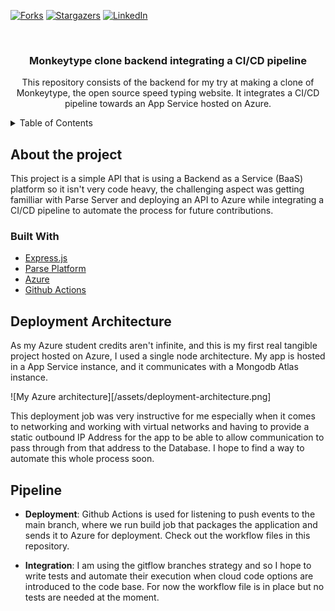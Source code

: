 <div id="top"></div>

[![Forks][forks-shield]][forks-url]
[![Stargazers][stars-shield]][stars-url]
[![LinkedIn][linkedin-shield]][linkedin-url]

<br />
<div align="center">

<h3 align="center">Monkeytype clone backend integrating a CI/CD pipeline</h3>

  <p align="center">
    This repository consists of the backend for my try at making a clone of Monkeytype, the open source speed typing website. It integrates a CI/CD pipeline towards an App Service hosted on Azure.
    <br />
  </p>
</div>
<!-- TABLE OF CONTENTS -->
<details>
  <summary>Table of Contents</summary>
  <ol>
    <li>
      <a href="#about-the-project">About The Project</a>
      <ul>
        <li><a href="#built-with">Built With</a></li>
      </ul>
    </li>
    <li><a href="#deployment-architecture">Deployment Architecture</a></li>
    <li><a href="#pipeline">Pipeline</a></li>
    <li><a href="#license">License</a></li>
    <li><a href="#contact">Contact</a></li>
    <li><a href="#acknowledgments">Acknowledgments</a></li>
  </ol>
</details>

## About the project

This project is a simple API that is using a Backend as a Service (BaaS) platform so it isn't very code heavy, the challenging aspect was getting familliar with Parse Server and deploying an API to Azure while integrating a CI/CD pipeline to automate the process for future contributions.

### Built With

- [Express.js](https://expressjs.com/)
- [Parse Platform](https://parseplatform.org/)
- [Azure](https://azure.microsoft.com/en-us)
- [Github Actions](https://github.com/features/actions)

## Deployment Architecture

As my Azure student credits aren't infinite, and this is my first real tangible project hosted on Azure, I used a single node architecture. My app is hosted in a App Service instance, and it communicates with a Mongodb Atlas instance.

![My Azure architecture][/assets/deployment-architecture.png]

This deployment job was very instructive for me especially when it comes to networking and working with virtual networks and having to provide a static outbound IP Address for the app to be able to allow communication to pass through from that address to the Database. I hope to find a way to automate this whole process soon.

## Pipeline

- **Deployment**:
  Github Actions is used for listening to push events to the main branch, where we run build job that packages the application and sends it to Azure for deployment. Check out the workflow files in this repository.

- **Integration**:
  I am using the gitflow branches strategy and so I hope to write tests and automate their execution when cloud code options are introduced to the code base. For now the workflow file is in place but no tests are needed at the moment.

<!-- MARKDOWN LINKS & IMAGES -->
<!-- https://www.markdownguide.org/basic-syntax/#reference-style-links -->

[forks-shield]: https://img.shields.io/github/forks/HediKhemiri3001/monkeytype-clone-backend.svg?style=for-the-badge
[forks-url]: https://github.com/HediKhemiri3001/monkeytype-clone-backend/network/members
[stars-shield]: https://img.shields.io/github/stars/HediKhemiri3001/monkeytype-clone-backend.svg?style=for-the-badge
[stars-url]: https://github.com/HediKhemiri3001/monkeytype-clone-backend/stargazers
[linkedin-shield]: https://img.shields.io/badge/-LinkedIn-black.svg?style=for-the-badge&logo=linkedin&colorB=555
[linkedin-url]: https://www.linkedin.com/in/mohamed-hedi-khemiri/

